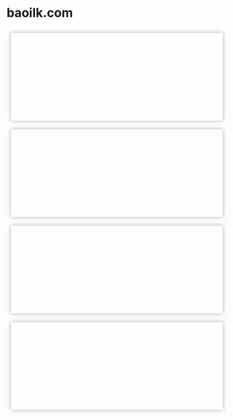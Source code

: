 # baoilk.com

<!--

Abbreviated Aesthetic Profile by Rimupon / Rimucode @ Toyhou.se

Customization Notes:
    Change any links from placeholder.com to change the images
    The accent text color is: #FFC0CB
    Please do not remove my credit, ty!

-->

<div class="row no-gutters" style="max-width:800px; margin:auto;">
<!-- ~~~~~~~~~~~~~~~~~~~~~~~~~~~~~~~~~~~~~~~~~~~ AESTHETIC BOX 1 ~~~~~~~~~~~~~~~~~~~~~~~~~~~~~~~~~~~~~~~~~~~ -->
    <div class="col-lg-3 col-6" style="height:200px; padding:10px;">
        <div class="card border-0 rounded-0" style="height:100%; background-image:url(https://mikcexplore.com/home/2021/1/11/profile-kc-greenhouse); background-size:cover; background-position:center; box-shadow: 0px 0px 10px rgba(0,0,0,.3);"></div>
    </div>
<!-- ~~~~~~~~~~~~~~~~~~~~~~~~~~~~~~~~~~~~~~~~~~~ AESTHETIC BOX 2 ~~~~~~~~~~~~~~~~~~~~~~~~~~~~~~~~~~~~~~~~~~~ -->
    <div class="col-lg-3 col-6" style="height:200px; padding:10px;">
        <div class="card border-0 rounded-0" style="height:100%; background-image:url(https://via.placeholder.com/200); background-size:cover; background-position:center; box-shadow: 0px 0px 10px rgba(0,0,0,.3);"></div>
    </div>
<!-- ~~~~~~~~~~~~~~~~~~~~~~~~~~~~~~~~~~~~~~~~~~~ AESTHETIC BOX 3 ~~~~~~~~~~~~~~~~~~~~~~~~~~~~~~~~~~~~~~~~~~~ -->
    <div class="col-lg-3 col-6" style="height:200px; padding:10px;">
        <div class="card border-0 rounded-0" style="height:100%; background-image:url(https://via.placeholder.com/200); background-size:cover; background-position:center; box-shadow: 0px 0px 10px rgba(0,0,0,.3);"></div>
    </div>
<!-- ~~~~~~~~~~~~~~~~~~~~~~~~~~~~~~~~~~~~~~~~~~~ AESTHETIC BOX 4 ~~~~~~~~~~~~~~~~~~~~~~~~~~~~~~~~~~~~~~~~~~~ -->
    <div class="col-lg-3 col-6" style="height:200px; padding:10px;">
        <div class="card border-0 rounded-0" style="height:100%; background-image:url(https://via.placeholder.com/200); background-size:cover; background-position:center; box-shadow: 0px 0px 10px rgba(0,0,0,.3);"></div>
    </div>
<!-- ~~~~~~~~~~~~~~~~~~~~~~~~~~~~~~~~~~~~~~~~~~~ CHARACTER IMAGE ~~~~~~~~~~~~~~~~~~~~~~~~~~~~~~~~~~~~~~~~~~~ -->
    <div class="col-md-6" style="min-height:500px; margin-top:-90px; margin-bottom:10px">
        <div class="card border-0 rounded-0" style="height:100%; background:url(https://via.placeholder.com/300x500); background-size:contain; background-repeat:no-repeat; background-position:center; z-index:2"></div>
    </div>
<!-- ~~~~~~~~~~~~~~~~~~~~~~~~~~~~~~~~~~~~~~~~~~~ INFO BOX ~~~~~~~~~~~~~~~~~~~~~~~~~~~~~~~~~~~~~~~~~~~ -->
    <div class="col-md" style="padding:10px;">
        <div class="card border-0 rounded-0 bg-faded" style="height:100%; padding:10px; box-shadow: 0px 0px 10px rgba(0,0,0,.3);">
    <!-- ~~~~~~~~~~~~~~~~~~~~~~~~~~~~~~~ CHAR NAME ~~~~~~~~~~~~~~~~~~~~~~~~~~~~~~~ -->
            <p align="center" style="color:#FFC0CB; font-family:'Trebuchet MS'; font-size:2em; margin:0px;">
                Character Name
            </p>
            <div class="row">
    <!-- ~~~~~~~~~~~~~~~~~~~~~~~~~~~~~~~ CHAR INFO ~~~~~~~~~~~~~~~~~~~~~~~~~~~~~~~ -->
                <div class="col-sm-6">
                    <b style="color:#FFC0CB">Title</b>
                    <span class="pull-right">Content</span>
                </div>
                <div class="col-sm-6">
                    <b style="color:#FFC0CB">Title</b>
                    <span class="pull-right">Content</span>
                </div>
                <div class="col-sm-6">
                    <b style="color:#FFC0CB">Title</b>
                    <span class="pull-right">Content</span>
                </div>
                <div class="col-sm-6">
                    <b style="color:#FFC0CB">Title</b>
                    <span class="pull-right">Content</span>
                </div>
                <div class="col-sm-6">
                    <b style="color:#FFC0CB">Title</b>
                    <span class="pull-right">Content</span>
                </div>
                <div class="col-sm-6">
                    <b style="color:#FFC0CB">Title</b>
                    <span class="pull-right">Content</span>
                </div>
            </div>
    <!-- ~~~~~~~~~~~~~~~~~~~~~~~~~~~~~~~ CHAR PARAGRAPH ~~~~~~~~~~~~~~~~~~~~~~~~~~~~~~~ -->
            <p align="justify" style="flex-grow: 1;">
                Write a short paragraph about your character in this box. The box will grow with size with no limit. The minimum size is 500 pixels. Lorem ipsum dolor sit amet, consectetur adipiscing elit. Suspendisse hendrerit pharetra erat, nec gravida mi efficitur eget. Sed vel mollis enim, quis elementum quam. Donec felis arcu, lobortis a vestibulum at, dapibus in orci. Nullam rutrum dapibus dolor quis cursus. Vestibulum molestie libero est, et viverra ligula laoreet in. Sed pulvinar justo odio. Fusce sollicitudin, ante id dapibus vestibulum, massa eros ornare tortor, in dictum mi velit at odio.
            </p>
            <div class="container">
    <!-- ~~~~~~~~~~~~~~~~~~~~~~~~~~~~~~~ COLOR PALETTE ~~~~~~~~~~~~~~~~~~~~~~~~~~~~~~~ -->
    <!--
        • Change the colors by changing the hexcode in 'color:#ff0000'
        • Change the hover text by changing the word Placeholder in 'title="Placeholder"'
    -->
                <div class="row no-gutters" style="text-align:center;">
                    <div class="col">
                        <i class="fas fa-star tooltipster" title="Placeholder" style="font-size:1.5em; color:#ff0000"></i>
                    </div>
                    <div class="col">
                        <i class="fas fa-star tooltipster" title="Placeholder" style="font-size:1.5em; color:#ff0000"></i>
                    </div>
                    <div class="col">
                        <i class="fas fa-star tooltipster" title="Placeholder" style="font-size:1.5em; color:#ff0000"></i>
                    </div>
                    <div class="col">
                        <i class="fas fa-star tooltipster" title="Placeholder" style="font-size:1.5em; color:#ff0000"></i>
                    </div>
                    <div class="col">
                        <i class="fas fa-star tooltipster" title="Placeholder" style="font-size:1.5em; color:#ff0000"></i>
                    </div>
                    <div class="col">
                        <i class="fas fa-star tooltipster" title="Placeholder" style="font-size:1.5em; color:#ff0000"></i>
                    </div>
                </div>
            </div>
        </div>
    <!-- ~~~~~~~~~~~~~~~~~~~~~~~~~~~~~~~ CREDITS ~~~~~~~~~~~~~~~~~~~~~~~~~~~~~~~ -->
        <p align="right" style="font-size:.8em;">
    <!--
        • Change the link by changing the word URL in 'href="URL"'
        • Change the hover text by changing the words USER and SOCIAL in 'title="Image by: USER on SOCIAL"'
    -->
            <a href="URL" class="text-secondary">
                <i class="fas fa-image tooltipster" title="Image by: USER on SOCIAL"></i>
            </a>
    <!--
        • Please DO NOT change this credit
    -->
            <a href="https://toyhou.se/rimucode" class="text-secondary">
                <i class="fas fa-code tooltipster" title="HTML by: Rimucode"></i>
            </a>
        </p>
    </div>
</div>
